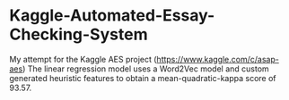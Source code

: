 # Kaggle-Automated-Essay-Checking-System
My attempt for the Kaggle AES project (https://www.kaggle.com/c/asap-aes)
The linear regression model uses a Word2Vec model and custom generated heuristic features to obtain a mean-quadratic-kappa score of 93.57.
